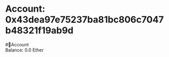 
Account: 0x43dea97e75237ba81bc806c7047b48321f19ab9d
===================================================
  
#📜Account  
Balance: 0.0 Ether